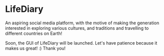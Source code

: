 # LifeDiary
An aspiring social media platform, with the motive of making the generation interested in exploring various cultures, and traditions and travelling to different countries on Earth!

Soon, the GUI of LifeDiary will be launched. Let's have patience because it makes us great! :)
Thank you!
